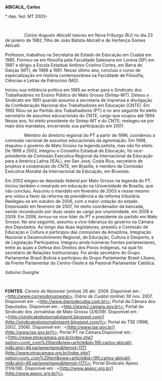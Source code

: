 **ABICALIL, Carlos**

\* dep. fed. MT 2003-

 

                *Carlos Augusto Abicalil* nasceu em Nova Friburgo (RJ)
no dia 23 de janeiro de 1962, filho de João Batista Abicalil e de
Hortença Gomes Abicalil.

Professor, trabalhou na Secretaria de Estado de Educação em Cuiabá em
1985. Formou-se em filosofia pela Faculdade Salesiana em Lorena (SP) em
1987 e dirigiu a Escola Estadual Antônio Cristino Cortes, em Barra do
Garças (MT), de 1988 a 1991. Nesse último ano, concluiu o curso de
especialização em história contemporânea na Faculdade de Filosofia,
Ciências e Letras de Patrocínio (MG).

Iniciou sua militância política em 1985 ao entrar para o Sindicato dos
Trabalhadores no Ensino Público do Mato Grosso (Sintep-MT). Deixou o
Sindicato em 1991 quando assumiu a secretaria de imprensa e divulgação
da Confederação Nacional dos Trabalhadores em Educação (CNTE). Em 1992
filiou-se ao Partido dos Trabalhadores (PT) e no ano seguinte foi eleito
secretário de assuntos educacionais do CNTE, cargo que ocupou até 1994.
Nesse ano, foi eleito presidente do Sintep-MT e do CNTE; reelegeu-se por
mais dois mandatos, encerrando sua participação em 2001.

                Membro do diretório regional do PT a partir de 1996,
coordenou a comissão nacional de assuntos educacionais da agremiação. Em
1998, disputou o governo de Mato Grosso na legenda petista, mas não foi
eleito. De 1999 a 2003, integrou o Conselho Estadual de Educação, foi
vice-presidente da Comissão Executiva Regional da Internacional da
Educação para a América Latina (IEAL), em San José, Costa Rica,
secretário de projetos e cooperação do CNTE, em Brasília, e membro da
Comissão Executiva Mundial da Internacional da Educação, em Bruxelas.

Em 2002 elegeu-se deputado federal por Mato Grosso na legenda do PT.
Iniciou também o mestrado em educação na Universidade de Brasília, que
não concluiu. Assumiu o mandato em fevereiro de 2003 e nesse mesmo ano
votou a favor da reforma da previdência e da reforma tributária.
Reelegeu-se em outubro de 2006, com a maior votação do estado. Empossado
em fevereiro de 2007, foi eleito coordenador da bancada, sendo
reconduzido por duas vezes ao cargo por unanimidade, em 2008 e 2009. Em
2008, tornou-se vice-líder do PT e presidente do partido em Mato Grosso.
No ano seguinte, assumiu a vice-liderança do governo na Câmara dos
Deputados. Ao longo das duas legislaturas, presidiu a Comissão de
Educação e Cultura e participou das comissões da Amazônia, Integração
Nacional e Desenvolvimento Regional, de Educação, Cultura e Desporto, e
de Legislação Participativa. Integrou ainda inúmeras frentes
parlamentares, entre as quais a Defesa dos Direitos dos Povos Indígenas,
na qual foi secretário de Relações Institucionais. Foi ainda secretário
do Grupo Parlamentar Brasil-Bolívia e participou do Grupo Parlamentar
Brasil-Líbano, da Frente Parlamentar do Centro-Oeste e da Pastoral
Parlamentar Católica.

*Sabrina Guerghe*

 

**FONTES**: *Correio do Noroeste* (online) 26 abr. 2009. Disponível em :
\<http://www.correiodonoroeste\>; *Diário de Cuiabá* (online) 30 nov.
2007. Disponível em : \<http://www.diariodecuiba.com.br\>; Portal da
Câmara dos Deputados. Disponível em : \<http://www2.camara.gov.br\>;
Portal do Sindicato dos Jornalistas de Mato Grosso (3/6/09). Disponível
em :
\<[http://sindicatodosjornalistasmt.blogspot.com/](http://sindicatodosjornalistasmt.blogspot.com/)\>;
Portal do TSE (1998, 2002, 2006). Disponível em :
\<[http://www.tse.gov.br/](http://www.tse.gov.br/)\>; Portal PT na
Câmara.Disponível em
:\<[http://www.ptnacamara.org.br/index.php?option=com\_com%20tent&view=article&id=195:carlos-abicalil-mt&catid=48:parlamentares&Itemid=117](http://www.ptnacamara.org.br/index.php?option=com_com%20tent&view=article&id=195:carlos-abicalil-mt&catid=48:parlamentares&Itemid=117)\>;
Portal Sindicato Apeoc (11/6/08). Disponível em :
\<[http://www.apeoc.org.br/](http://www.apeoc.org.br/)\>.

 
